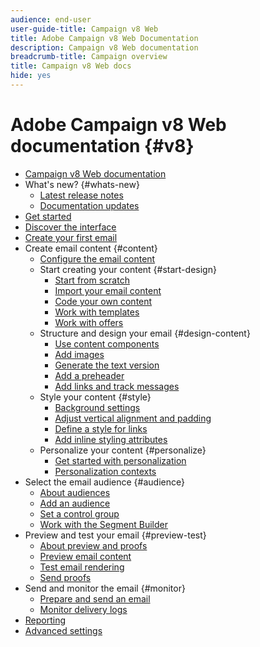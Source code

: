 ```yaml
---
audience: end-user
user-guide-title: Campaign v8 Web
title: Adobe Campaign v8 Web Documentation
description: Campaign v8 Web documentation
breadcrumb-title: Campaign overview
title: Campaign v8 Web docs
hide: yes
---
```


# Adobe Campaign v8 Web documentation {#v8}

+ [Campaign v8 Web documentation](campaign-web-home.md)
+ What's new? {#whats-new}
  + [Latest release notes](rn/release-notes.md)
  + [Documentation updates](rn/documentation-updates.md)
+ [Get started](get-started/get-started.md)
+ [Discover the interface](get-started/user-interface.md)
+ [Create your first email](email/create-email.md)
+ Create email content {#content}
  + [Configure the email content](content/edit-content.md)
  + Start creating your content {#start-design}
    + [Start from scratch ](content/create-email-content.md)
    + [Import your email content](content/existing-content.md)
    + [Code your own content](content/code-content.md)
    + [Work with templates](content/email-templates.md)
    + [Work with offers](content/offers.md)
  + Structure and design your email {#design-content}
    + [Use content components](content/content-components.md)
    + [Add images](content/add-assets.md)
    + [Generate the text version](content/text-version-email.md)
    + [Add a preheader](content/preheader.md)
    + [Add links and track messages](content/message-tracking.md)    
  + Style your content {#style}
    + [Background settings](content/backgrounds.md)
    + [Adjust vertical alignment and padding](content/adjusting-vertical-alignment-and-padding.md)
    + [Define a style for links](content/styling-links.md)
    + [Add inline styling attributes](content/adding-inline-styling-attributes.md)
  + Personalize your content {#personalize}
    + [Get started with personalization](personalization/personalize.md)
    + [Personalization contexts](personalization/personalization-contexts.md)
+ Select the email audience {#audience}
  + [About audiences](audience/about-audiences.md)
  + [Add an audience](audience/add-audience.md)
  + [Set a control group](audience/control-group.md)
  + [Work with the Segment Builder](audience/segment-builder.md)
+ Preview and test your email {#preview-test}
  + [About preview and proofs](preview-test/preview-test.md) 
  + [Preview email content](preview-test/preview-content.md)
  + [Test email rendering](preview-test/rendering.md)
  + [Send proofs](preview-test/proofs.md)
+ Send and monitor the email {#monitor}
  + [Prepare and send an email](monitor/prepare-send.md)
  + [Monitor delivery logs](monitor/delivery-logs.md)
+ [Reporting](reporting/reports.md)
+ [Advanced settings](advanced-settings/delivery-settings.md)